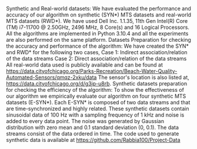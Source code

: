 Synthetic and Real-world datasets:
We have evaluated the performance and accuracy of our algorithm on synthetic (SYN*) MTS datasets and real-world MTS datasets (RWD*). 
We have used Dell Inc. 1.1.35, 11th Gen Intel(R) Core (TM) i7-11700 @ 2.50GHz, 2496 MHz, 8 Core(s) and 16 Logical Processors. All the algorithms are implemented in Python 3.10.4 and all the experiments are also performed on the same platform. 
Datasets Preparation for checking the accuracy and performance of the algorithm:
We have created the SYN* and RWD* for the following two cases,
Case 1: Indirect association/relation of the data streams
Case 2: Direct association/relation of the data streams
All real-world data used is publicly available and can be found at https://data.cityofchicago.org/Parks-Recreation/Beach-Water-Quality-Automated-Sensors/qmqz-2xku/data
The sensor's location is also listed at, https://data.cityofchicago.org/d/g3ip-u8rb.
Synthetic datasets preparation for checking the efficiency of the algorithm:
To show the effectiveness of our algorithm we empirically evaluate our algorithm on four synthetic MTS datasets (E-SYN*). Each E-SYN* is composed of two data streams and that are time-synchronized and highly related. These synthetic datasets contain sinusoidal data of 100 Hz with a sampling frequency of 1 kHz and noise is added to every data point. The noise was generated by Gaussian distribution with zero mean and 0.1 standard deviation (0, 0.1). The data streams consist of the data ordered in time.
The code used to generate synthetic data is available at https://github.com/Rabbia100/Project-Data
